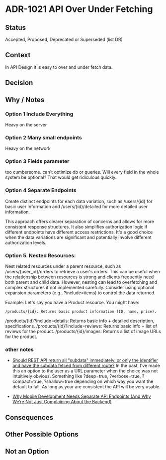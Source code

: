 # ADR-1021 API Over Under Fetching

## Status

Accepted, Proposed, Deprecated or Superseded (list DR)

## Context

In API Design it is easy to over and under fetch data.

## Decision



## Why / Notes

### Option 1 Include Everything

Heavy on the server

### Option 2 Many small endpoints

Heavy on the network

### Option 3 Fields parameter

too cumbersome. can't optimize db or queries.
Will every field in the whole system be optional? That would get ridiculous quickly.

### Option 4 Separate Endpoints

Create distinct endpoints for each data variation, such as /users/{id} for basic
user information and /users/{id}/detailed for more detailed user information. 

This approach offers clearer separation of concerns and allows for more consistent
response structures. It also simplifies authorization logic if different endpoints have different access restrictions. 
It's a good choice when the data variations are significant and potentially involve different authorization levels. 

### Option 5. Nested Resources:

Nest related resources under a parent resource, such as /users/{user_id}/orders to
 retrieve a user's orders. This can be useful when the relationship between resources
  is strong and clients frequently need both parent and child data.
However, nesting can lead to overfetching and complex structures if not implemented
 carefully. Consider using optional expansion parameters (e.g., ?include=items) to control the data returned. 

Example:
Let's say you have a Product resource. You might have:

    /products/{id}: Returns basic product information (ID, name, price). 

/products/{id}?include=details: Returns basic info + detailed description, specifications. 
/products/{id}?include=reviews: Returns basic info + list of reviews for the product. 
/products/{id}/images: Returns a list of image URLs for the product. 


### other notes

- [Should REST API return all "subdata" immediately, or only the identifier and have the subdata fetced from different route?](https://www.reddit.com/r/webdev/comments/5y7lcq/should_rest_api_return_all_subdata_immediately_or/)
In the past, I've made this an option to the user as a URL parameter when the choice was not intuitively obvious. Something like ?deep=true, ?verbose=true, ?compact=true, ?shallow=true depending on which way you want the default to fall. As long as your are consistent the API will be very usable. 

- [Why Mobile Development Needs Separate API Endpoints (And Why We’re Not Just Complaining About the Backend)](https://medium.com/@vignarajj/why-mobile-development-needs-separate-api-endpoints-and-why-were-not-just-complaining-about-the-63406c2e41c2)




## Consequences



## Other Possible Options

## Not an Option

